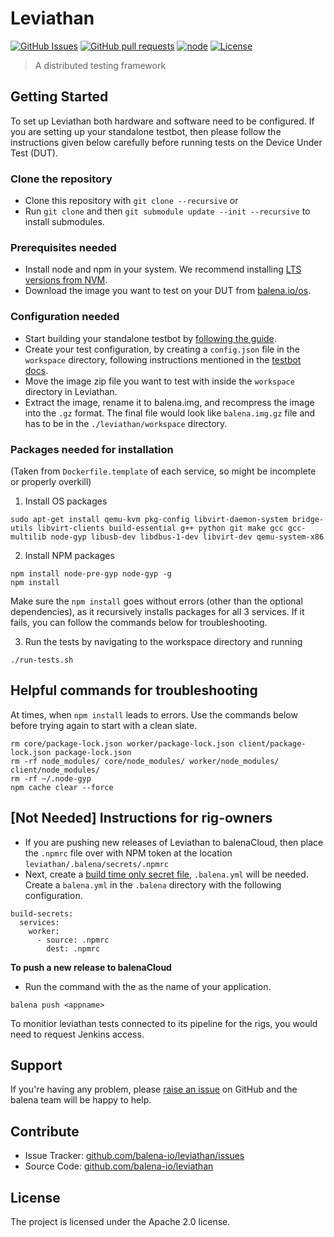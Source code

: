# Leviathan

[![GitHub Issues](https://img.shields.io/github/issues/balena-io/leviathan.svg)](https://github.com/balena-io/leviathan/issues)
[![GitHub pull requests](https://img.shields.io/github/issues-pr/balena-io/leviathan.svg)](https://github.com/balena-io/leviathan/pulls)
[![node](https://img.shields.io/badge/node-v9.0.0-green.svg)](https://nodejs.org/download/release/v9.0.0/)
[![License](https://img.shields.io/badge/license-APACHE%202.0-blue.svg)](https://opensource.org/licenses/Apache-2.0)

> A distributed testing framework 

## Getting Started

To set up Leviathan both hardware and software need to be configured. If you are setting up your standalone testbot, then please follow the instructions given below carefully before running tests on the Device Under Test (DUT). 


### Clone the repository

- Clone this repository with `git clone --recursive` or   
- Run `git clone` and then `git submodule update --init --recursive` to install submodules.


### Prerequisites needed

- Install node and npm in your system. We recommend installing [LTS versions from NVM](https://github.com/nvm-sh/nvm#install--update-script).
- Download the image you want to test on your DUT from [balena.io/os](https://balena.io/os#download).


### Configuration needed

- Start building your standalone testbot by [following the guide](https://github.com/balena-io/testbot/blob/master/documentation/getting-started.md#quick-start-guide-for-testbot). 
- Create your test configuration, by creating a `config.json` file in the `workspace` directory, following instructions mentioned in the [testbot docs](https://github.com/balena-io/testbot/blob/master/documentation/getting-started.md#run-your-first-test).
- Move the image zip file you want to test with inside the `workspace` directory in Leviathan.
- Extract the image, rename it to balena.img, and recompress the image into the `.gz` format. The final file would look like `balena.img.gz` file and has to be in the `./leviathan/workspace` directory. 


### Packages needed for installation

(Taken from `Dockerfile.template` of each service, so might be incomplete or properly overkill)

1. Install OS packages

```
sudo apt-get install qemu-kvm pkg-config libvirt-daemon-system bridge-utils libvirt-clients build-essential g++ python git make gcc gcc-multilib node-gyp libusb-dev libdbus-1-dev libvirt-dev qemu-system-x86
```

2. Install NPM packages

```
npm install node-pre-gyp node-gyp -g
npm install
```

Make sure the `npm install` goes without errors (other than the optional dependencies), as it recursively installs packages for all 3 services. If it fails, you can follow the commands below for troubleshooting. 


3. Run the tests by navigating to the workspace directory and running 

```
./run-tests.sh
```

## Helpful commands for troubleshooting

At times, when `npm install` leads to errors. Use the commands below before trying again to start with a clean slate.

```
rm core/package-lock.json worker/package-lock.json client/package-lock.json package-lock.json
rm -rf node_modules/ core/node_modules/ worker/node_modules/ client/node_modules/
rm -rf ~/.node-gyp
npm cache clear --force
```

## [Not Needed] Instructions for rig-owners 

- If you are pushing new releases of Leviathan to balenaCloud, then place the `.npmrc` file over with NPM token at the location `leviathan/.balena/secrets/.npmrc`
- Next, create a [build time only secret file](https://www.balena.io/docs/learn/deploy/deployment/#build-time-secrets-and-variables), `.balena.yml` will be needed. Create a `balena.yml` in the `.balena` directory with the following configuration. 

```
build-secrets:
  services:
    worker:
      - source: .npmrc
        dest: .npmrc
```

**To push a new release to balenaCloud**

- Run the command with the <appname> as the name of your application.

```
balena push <appname>
```

To monitior leviathan tests connected to its pipeline for the rigs, you would need to request Jenkins access.

## Support

If you're having any problem, please [raise an issue][newissue] on GitHub and the balena team will be happy to help.

## Contribute

- Issue Tracker: [github.com/balena-io/leviathan/issues][issues]
- Source Code: [github.com/balena-io/leviathan][source]

## License

The project is licensed under the Apache 2.0 license.

[issues]: https://github.com/balena-io/leviathan/issues
[newissue]: https://github.com/balena-io/leviathan/issues/new
[source]: https://github.com/balena-io/leviathan
